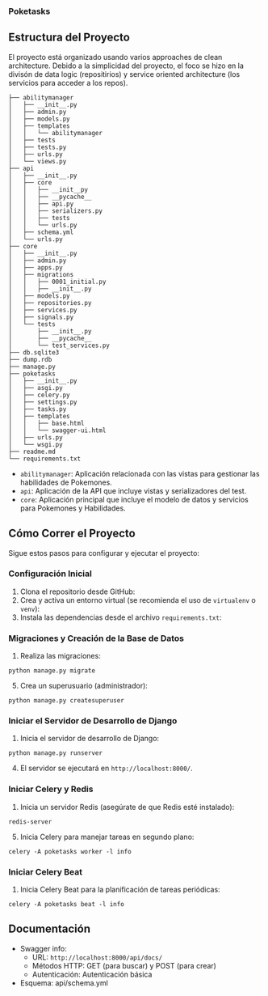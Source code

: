 ### Poketasks


## **Estructura del Proyecto**

El proyecto está organizado usando varios approaches de clean architecture. Debido a la simplicidad del proyecto, el foco
se hizo en la divisón de data logic (repositirios) y service oriented architecture (los servicios para acceder a los repos).


```
├── abilitymanager 
│   ├── __init__.py
│   ├── admin.py
│   ├── models.py
│   ├── templates
│   │   └── abilitymanager
│   ├── tests
│   ├── tests.py
│   ├── urls.py
│   └── views.py
├── api
│   ├── __init__.py
│   ├── core
│   │   ├── __init__py
│   │   ├── __pycache__
│   │   ├── api.py
│   │   ├── serializers.py
│   │   ├── tests
│   │   └── urls.py
│   ├── schema.yml
│   └── urls.py
├── core
│   ├── __init__.py
│   ├── admin.py
│   ├── apps.py
│   ├── migrations
│   │   ├── 0001_initial.py
│   │   ├── __init__.py
│   ├── models.py
│   ├── repositories.py
│   ├── services.py
│   ├── signals.py
│   └── tests
│       ├── __init__.py
│       ├── __pycache__
│       └── test_services.py
├── db.sqlite3
├── dump.rdb
├── manage.py
├── poketasks
│   ├── __init__.py
│   ├── asgi.py
│   ├── celery.py
│   ├── settings.py
│   ├── tasks.py
│   ├── templates
│   │   ├── base.html
│   │   └── swagger-ui.html
│   ├── urls.py
│   └── wsgi.py
├── readme.md
└── requirements.txt

```

* `abilitymanager`: Aplicación relacionada con las vistas para gestionar las habilidades de Pokemones.
* `api`: Aplicación de la API que incluye vistas y serializadores del test.
* `core`: Aplicación principal que incluye el modelo de datos y servicios para Pokemones y Habilidades.


## **Cómo Correr el Proyecto**

Sigue estos pasos para configurar y ejecutar el proyecto:


### **Configuración Inicial**


1. Clona el repositorio desde GitHub:
2. Crea y activa un entorno virtual (se recomienda el uso de `virtualenv` o `venv`):
3. Instala las dependencias desde el archivo `requirements.txt`:


### **Migraciones y Creación de la Base de Datos**



1. Realiza las migraciones:

```
python manage.py migrate

```

5. Crea un superusuario (administrador):


```
python manage.py createsuperuser

```

### **Iniciar el Servidor de Desarrollo de Django**



1. Inicia el servidor de desarrollo de Django:


```
python manage.py runserver

```



4. El servidor se ejecutará en `http://localhost:8000/`.


### **Iniciar Celery y Redis**



1. Inicia un servidor Redis (asegúrate de que Redis esté instalado):


```
redis-server

```

5. Inicia Celery para manejar tareas en segundo plano:


```
celery -A poketasks worker -l info

```



### **Iniciar Celery Beat**



1. Inicia Celery Beat para la planificación de tareas periódicas:


```
celery -A poketasks beat -l info

```



## **Documentación**



* Swagger info:
    * URL: `http://localhost:8000/api/docs/`
    * Métodos HTTP: GET (para buscar) y POST (para crear)
    * Autenticación: Autenticación básica
* Esquema: api/schema.yml 

